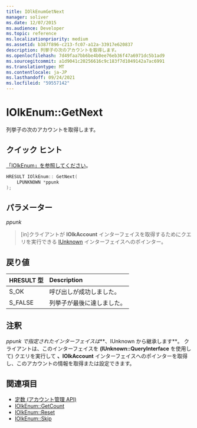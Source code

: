 ```yaml
---
title: IOlkEnumGetNext
manager: soliver
ms.date: 12/07/2015
ms.audience: Developer
ms.topic: reference
ms.localizationpriority: medium
ms.assetid: b387f896-c213-fc07-a12a-33917e620837
description: 列挙子の次のアカウントを取得します。
ms.openlocfilehash: 7d49faa7bb6be4b0ee76eb36f47a6971dc5b1ad9
ms.sourcegitcommit: a1d9041c20256616c9c183f7d1049142a7ac6991
ms.translationtype: MT
ms.contentlocale: ja-JP
ms.lasthandoff: 09/24/2021
ms.locfileid: "59557142"
---
```

# <a name="iolkenumgetnext"></a>IOlkEnum::GetNext

列挙子の次のアカウントを取得します。
  
## <a name="quick-info"></a>クイック ヒント

[「IOlkEnum」を参照してください](iolkenum.md)。
  
```cpp
HRESULT IOlkEnum:: GetNext( 
    LPUNKNOWN *ppunk 
);

```

## <a name="parameters"></a>パラメーター

_ppunk_
  
> [in]クライアントが **IOlkAccount** インターフェイスを取得するためにクエリを実行できる [IUnknown](iolkaccount.md) インターフェイスへのポインター。 
    
## <a name="return-values"></a>戻り値

|**HRESULT 型**|**Description**|
|:-----|:-----|
|S_OK  <br/> |呼び出しが成功しました。  <br/> |
|S_FALSE  <br/> |列挙子が最後に達しました。  <br/> |
   
## <a name="remarks"></a>注釈

*ppunk で指定されたインターフェイスは***、IUnknown から継承します**。 クライアントは、このインターフェイスを **(IUnknown::QueryInterface** を使用して) クエリを実行して **、IOlkAccount** インターフェイスへのポインターを取得し、このアカウントの情報を取得または設定できます。 
  
## <a name="see-also"></a>関連項目

- [定数 (アカウント管理 API)](constants-account-management-api.md) 
- [IOlkEnum::GetCount](iolkenum-getcount.md)  
- [IOlkEnum::Reset](iolkenum-reset.md) 
- [IOlkEnum::Skip](iolkenum-skip.md)


